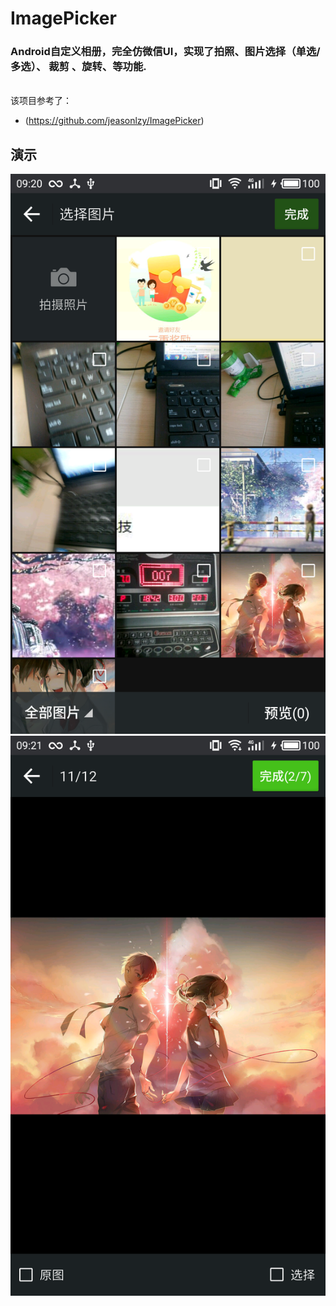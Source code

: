 # ImagePicker
### Android自定义相册，完全仿微信UI，实现了拍照、图片选择（单选/多选）、 裁剪 、旋转、等功能.
</br>该项目参考了：
* (https://github.com/jeasonlzy/ImagePicker)<br>
## 演示
  ![image](https://github.com/superBlossom/ImagePicker/raw/master/screenshot/device-2017-03-17-091954.png)![image](https://github.com/superBlossom/ImagePicker/raw/master/screenshot/device-2017-03-17-092040.png)
